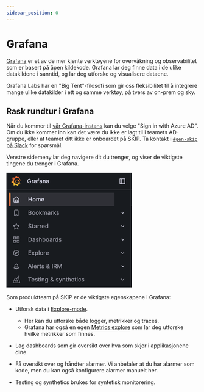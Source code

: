 ```yaml
---
sidebar_position: 0
---
```


# Grafana

[Grafana](https://grafana.com/oss/) er et av de mer kjente verktøyene for overvåkning og observabilitet som er basert på åpen kildekode. Grafana lar deg finne data i de ulike datakildene i sanntid, og lar deg utforske og visualisere dataene.

Grafana Labs har en "Big Tent"-filosofi som gir oss fleksibilitet til å integrere mange ulike datakilder i ett og samme verktøy, på tvers av on-prem og sky.

## Rask rundtur i Grafana


Når du kommer til [vår Grafana-instans](https://monitoring.kartverket.cloud) kan du velge "Sign in with Azure AD". Om du ikke kommer inn kan det være du ikke er lagt til i teamets AD-gruppe, eller at teamet ditt ikke er onboardet på SKIP. Ta kontakt i [`#gen-skip` på Slack](https://kartverketgroup.slack.com/archives/C028ZEED280) for spørsmål.

Venstre sidemeny lar deg navigere dit du trenger, og viser de viktigste tingene du trenger i Grafana.

![Sidemenyen i Grafana](./images/grafana-sidebar.png)

Som produktteam på SKIP er de viktigste egenskapene i Grafana:

 * Utforsk data i [Explore-mode](https://monitoring.kartverket.cloud/explore).
     * Her kan du utforske både logger, metrikker og traces.
     * Grafana har også en egen [Metrics explore](https://monitoring.kartverket.cloud/explore/metrics) som lar deg utforske hvilke metrikker som finnes.

 * Lag dashboards som gir oversikt over hva som skjer i applikasjonene dine.

 * Få oversikt over og håndter alarmer. Vi anbefaler at du har alarmer som kode, men du kan også konfigurere alarmer manuelt her.

 * Testing og synthetics brukes for syntetisk monitorering.
